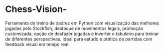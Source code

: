 # Chess-Vision-
Ferramenta de treino de xadrez em Python com visualização das melhores jogadas pelo Stockfish, destaque de movimentos legais, promoção customizada, opção de desfazer jogadas e inverter o tabuleiro para treinar de diferentes perspectivas. Ideal para estudo e prática de partidas com feedback visual em tempo real.
